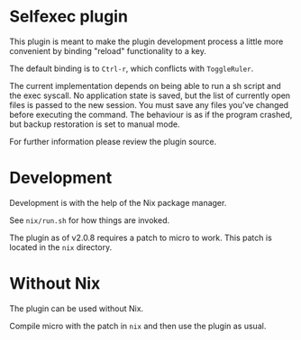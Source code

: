 # Selfexec plugin
This plugin is meant to make the plugin development process a little more convenient by binding "reload" functionality to a key.

The default binding is to `Ctrl-r`, which conflicts with `ToggleRuler`.

The current implementation depends on being able to run a sh script and the exec syscall. No application state is saved, but the list of currently open files is passed to the new session. You must save any files you've changed before executing the command. The behaviour is as if the program crashed, but backup restoration is set to manual mode.

For further information please review the plugin source.

# Development
Development is with the help of the Nix package manager.

See `nix/run.sh` for how things are invoked.

The plugin as of v2.0.8 requires a patch to micro to work. This patch is located in the `nix` directory.

# Without Nix

The plugin can be used without Nix.

Compile micro with the patch in `nix` and then use the plugin as usual.
